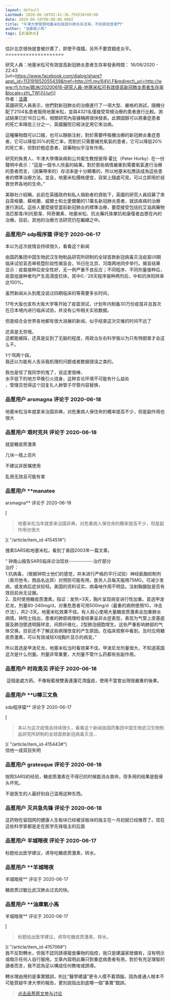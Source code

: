 ```yaml
---
layout: default
Lastmod: 2020-06-18T02:41:36.759338+00:00
date: 2020-06-18T00:00:00.000Z
title: "牛津大學發現地塞米松能提升肺炎存活率，不妨買些放家門"
author: "油庫氣小馬"
tags: [武漢肺炎]
---
```


估計北京很快就會被炒賣了，即使不值錢。另外不要買錯皮炎平。  
\====================  
  
研究人員：地塞米松可有效提高新冠肺炎患者生存率發表時間： 16/06/2020 - 22:43  
\[url=https://www.facebook.com/dialog/share?app\_id=113191652055439&href=http://rfi.my/64Vi.F&redirect\_uri=http://www.rfi.fr/tw/歐洲/20200616-研究人員-地塞米松可有效提高新冠肺炎患者生存率&locale=zh\_TW\]\[/url\]  
作者：[法廣]( "http://www.rfi.fr/tw/contenu/20190916-%E6%B3%95%E5%BB%A3")  
英國研究人員表示，他們對新冠肺炎的治療進行了一項大型、嚴格的測試，隨機分配了2104名患者服用地塞米松，並與4321名僅接受常規治療的患者進行比較。測試結果已於16日公布，相關研究內容據稱將很快發表。此類固醇可以將重症患者的死亡率降低三分之一，英國醫院已經決定用它來治病。  
  
這種藥物既可以口服，也可以靜脈注射，對於需要呼吸機治療的新冠肺炎重症患者，它可以降低35%的死亡率，而對於只需要補充氧氣的患者，它可以降低20%的死亡率，但對於輕症患者，該藥物似乎沒有作用。  
  
研究的負責人、牛津大學傳染病和公共衛生教授彼得·霍比（Peter Horby）在一份聲明中表示：“這是一個令人欣喜的結果。對於那些病情嚴重到需要氧氣進行治療的患者而言，（該藥帶來的）存活率是十分顯著的，所以地塞米松應該成為這些患者的標準治療方法。並且，地塞米松價格便宜，貨架上隨處可見，可以立即用於拯救世界各地的生命。”  
  
美聯社介紹稱，此前在英國政府和私人捐助者的資助下，英國的研究人員招募了來自英格蘭、蘇格蘭、威爾士和北愛爾蘭的1.1萬名新冠肺炎患者，就該疾病的治療進行測試。這些人要麼接受當前新冠肺炎的標準治療，要麼接受包括抗艾滋病藥物洛匹那韋/利托那韋、阿奇黴素、地塞米松、抗炎藥托珠單抗和康復者血漿在內的治療。目前，其他的治療方法研究仍在繼續之中。

            
### 品葱用户 **sdp程序猿** 评论于 2020-06-17
        
本以为这次疫情会持续很久，看看这个新闻  
  
由国药集团中国生物武汉生物制品研究所研制的全球首款新冠病毒灭活疫苗Ⅰ/Ⅱ期临床试验盲态审核暨阶段性揭盲会，16日在北京、河南两地同步举行。揭盲结果显示：疫苗接种后安全性好，无一例严重不良反应；不同程序、不同剂量接种后，疫苗组接种者均产生高滴度抗体，其中0／28天程序接种两剂后，中和抗体阳转率达100%。  
  
虽然新闻从头到尾没说过四期临床的等需要多长时间，  
  
  
17号大版也宣布大阪大学等开始了疫苗测试，计划年内制备30万份疫苗并且首次在日本境内进行临床试验，并没有公布相关实验数据。  
  
  
  
  
但是结合全世界各地都有很大进展的新闻，似乎结束这次灾难的时间不远了  
  
还真是无奈哦，  
这都能被踩，还真是反到了无脑的程度，用政治左右科学我以为只有特朗普才会这么干。  
  
1个骂两个踩，  
我还以为能有人告诉我机理的问题或者数据错误之类的。  
  
我也是信了我同学的鬼了，说这里很棒，  
水平低下的地方早晚引火烧身，这种言论环境不可能有什么益处  
，管理员觉得这个回复扎人肺管子尽管内容替换，
        


            
### 品葱用户 **arsmagna** 评论于 2020-06-18
        
地塞米松当年就拿来治国非典，对危重病人保住命的概率提高不少，但是副作用也很大
        


            
### 品葱用户 **艰时克共** 评论于 2020-06-18
        
就是糖皮质激素  
  
几块一瓶上百片  
  
不建议非医嘱使用  
  
乱用无效且可能有害
        


            
### 品葱用户 **manatee 
arsmagna** 评论于 2020-06-18
        
[

> 地塞米松当年就拿来治国非典，对危重病人保住命的概率提高不少，但是副作用也很大

]( "/article/item_id-415451#")  
  
搜素SARS和地塞米松，看到丁香园2003年一篇文章。  
  
“ 钟南山报告SARS临床诊治现状------------治疗部分  
治疗：  
1.抗病毒，（根据钟院士他们的感觉，并末进行严格的平行试验）神经氨酶抑制剂（奥司他韦，商品名达菲）对预防可能有用，医务人员每天服用75MG，可减少发病，或发病后症状较轻。美国的资料证实，病毒唑作用不明显。注射胸腺肽是否有效目前尚无证据。  
2、及时使用糖皮质激素。指证：发热>3天，胸片呈现病变进行性加重。首选甲泼尼龙，剂量80-240mg/d，对重危患者可用500mg/d（最重的病例使用1G，冲击疗法），共2-3天。地塞米松效果不佳。有人担心使用大量糖皮质激素会加重肺炎病情，钟院士指出，患者的肺部病理检查结果呈非炎症表型，表现为气管上皮基底膜及肺泡壁透明膜样变，间质纤维化，2型肺泡细胞增生。这些严重影响肺部的气体交换。目前还不了解这些病理改变的产生原因。在临床观察中看到，及时应用糖皮质激素，可以有效减轻X线胸片显示的病变。”  
  
所以首选是甲泼尼龙，地塞米松当时看效果不佳。甲泼尼龙剂量很大，不知道英国这次是什么剂量。剂量非常重要，大剂量不管什么药都有些副作用。
        


            
### 品葱用户 **时政高见** 评论于 2020-06-18
        
 這個是處方葯。不像板藍根雙黃連蓮花清瘟疫，使用不當會出現很嚴重的後果。
        


            
### 品葱用户 **U檸三文魚 
sdp程序猿** 评论于 2020-06-17
        
[

> 本以为这次疫情会持续很久，看看这个新闻由国药集团中国生物武汉生物制品研究所研制的全球首款新冠病毒灭活...

]( "/article/item_id-415443#")  
信他一成双目失明
        


            
### 品葱用户 **gratesque** 评论于 2020-06-18
        
按照SARS的经验，糖皮质激素在不得已的时候能消炎救命，但多用的结果是股骨头坏死。  
  
不是医生的人最好别自己滥用这种东西。
        


            
### 品葱用户 **灭共急先锋** 评论于 2020-06-18
        
这药物在留园网的健康人生板块已经被该板块的版主在一月初就已经推荐了。现在这些科学家都是走在医学先锋版主的后面
        


            
### 品葱用户 **羊城暗夜** 评论于 2020-06-17
        
标题给出医学建议，诱导吃糖皮质激素，转水。
        


            
### 品葱用户 **羊城暗夜 
羊城暗夜** 评论于 2020-06-17
        
糖皮质过敏比武汉肺炎过去的快。
        


            
### 品葱用户 **油庫氣小馬 
羊城暗夜** 评论于 2020-06-17
        
[

> 标题给出医学建议，诱导吃糖皮质激素，转水。

]( "/article/item_id-415706#")  
我不反對轉水，但我不認同誘導服食藥物的指控，我只是建議家居備有，沒有明示或暗示任何人自行服用。文章內寫明此藥只對重症病患者有用，對於有充足理智的讀者而言，我不認為足以構成任何教唆或誘導。  
  
轉水理由用的是事實錯誤，則比“醫學建議”更令人摸不着頭腦，因為普通人根本不可能質疑牛津大學的報告，更別說指出到底哪一個“事實”錯誤。
        






> [点击品葱原文参与讨论](https://pincong.rocks/article/20499)

